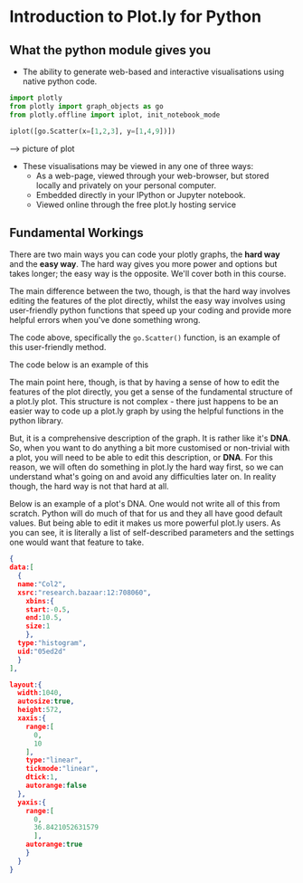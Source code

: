 # Introduction to Plot.ly for Python

## What the python module gives you
* The ability to generate web-based and interactive visualisations using native python code.

```python
import plotly
from plotly import graph_objects as go
from plotly.offline import iplot, init_notebook_mode

iplot([go.Scatter(x=[1,2,3], y=[1,4,9])])
```
--> picture of plot

* These visualisations may be viewed in any one of three ways:
  * As a web-page, viewed through your web-browser, but stored locally and privately on your personal computer.
  * Embedded directly in your IPython or Jupyter notebook.
  * Viewed online through the free plot.ly hosting service

## Fundamental Workings
There are two main ways you can code your plotly graphs, the **hard way** and the **easy way**.  The hard way gives you more power and options but takes longer;  the easy way is the opposite.  We'll cover both in this course.

The main difference between the two, though, is that the hard way involves editing the features of the plot directly, whilst the easy way involves using user-friendly python functions that speed up your coding and provide more helpful errors when you've done something wrong.

The code above, specifically the ```go.Scatter()``` function, is an example of this user-friendly method.

The code below is an example of this


The main point here, though, is that by having a sense of how to edit the features of the plot directly, you get a sense of the fundamental structure of a plot.ly plot.  This structure is not complex - there just happens to be an easier way to code up a plot.ly graph by using the helpful functions in the python library.  

But, it is a comprehensive description of the graph.  It is rather like it's **DNA**.  So, when you want to do anything a bit more customised or non-trivial with a plot, you will need to be able to edit this description, or **DNA**.  For this reason, we will often do something in plot.ly the hard way first, so we can understand what's going on and avoid any difficulties later on.  In reality though, the hard way is not that hard at all.

Below is an example of a plot's DNA.  One would not write all of this from scratch.  Python will do much of that for us and they all have good default values.  But being able to edit it makes us more powerful plot.ly users.  As you can see, it is literally a list of self-described parameters and the settings one would want that feature to take.

```JSON
{
data:[
  {
  name:"Col2",
  xsrc:"research.bazaar:12:708060",
    xbins:{
    start:-0.5,
    end:10.5,
    size:1
    },
  type:"histogram",
  uid:"05ed2d"
  }
],

layout:{
  width:1040,
  autosize:true,
  height:572,
  xaxis:{
    range:[
      0,
      10
    ],
    type:"linear",
    tickmode:"linear",
    dtick:1,
    autorange:false
  },
  yaxis:{
    range:[
      0,
      36.8421052631579
      ],
    autorange:true
    }
  }
}
```


